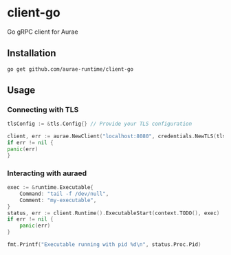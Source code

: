 # client-go

Go gRPC client for Aurae

## Installation

```shell
go get github.com/aurae-runtime/client-go
```

## Usage

### Connecting with TLS

```go
tlsConfig := &tls.Config{} // Provide your TLS configuration

client, err := aurae.NewClient("localhost:8080", credentials.NewTLS(tlsConfig))
if err != nil {
panic(err)
}
```

### Interacting with auraed

```go
exec := &runtime.Executable{
    Command: "tail -f /dev/null",
    Comment: "my-executable",
}
status, err := client.Runtime().ExecutableStart(context.TODO(), exec)
if err != nil {
    panic(err)
}

fmt.Printf("Executable running with pid %d\n", status.Proc.Pid)
```